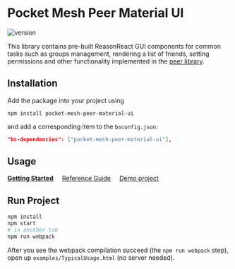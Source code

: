 # Pocket Mesh Peer Material UI

![version](https://img.shields.io/npm/v/pocket-mesh-peer-material-ui.svg?style=flat-square)

This library contains pre-built ReasonReact GUI components for common tasks such as groups management, rendering a list of friends, setting permissions and other functionality implemented in the [peer library](../peer).

## Installation

Add the package into your project using

```
npm install pocket-mesh-peer-material-ui
```

and add a corresponding item to the `bsconfig.json`:

```json
"bs-dependencies": ["pocket-mesh-peer-material-ui"],
```

## Usage

[**Getting Started**](https://pocket-mesh.hrdinajan.cz/getting-started)&nbsp;&nbsp;&nbsp;&nbsp; [Reference Guide](https://pocket-mesh.hrdinajan.cz/api)&nbsp;&nbsp;&nbsp;&nbsp; [Demo project](https://github.com/jhrdina/tree-burst)

## Run Project

```sh
npm install
npm start
# in another tab
npm run webpack
```

After you see the webpack compilation succeed (the `npm run webpack` step), open up `examples/TypicalUsage.html` (no server needed).
